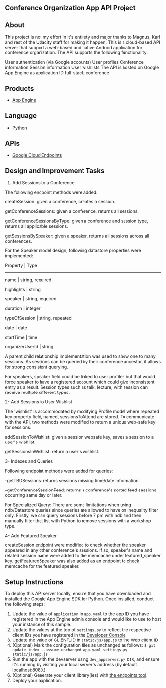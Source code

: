 ## Conference Organization App API Project


## About

This project is not my effort in it's entirety and major thanks to Magnus, Karl and rest of the Udacity staff for making it happen. This is a cloud-based API server that support a web-based and native Android application for conference organization. The API supports the following functionality:

User authentication (via Google accounts)
User profiles
Conference information
Session information
User wishlists
The API is hosted on Google App Engine as application ID full-stack-conference

## Products
- [App Engine][1]

## Language
- [Python][2]

## APIs
- [Google Cloud Endpoints][3]

## Design and Improvement Tasks

1. Add Sessions to a Conference

The following endpoint methods were added:

createSession: given a conference, creates a session.

getConferenceSessions: given a conference, returns all sessions.

getConferenceSessionsByType: given a conference and session type, returns all applicable sessions.

getSessionsBySpeaker: given a speaker, returns all sessions across all conferences.

For the Speaker model design, following datastore properties were implemented:

Property	       |  	Type
--------           ------- 
name		       |	 string, required

highlights      |		string

speaker	       |		string, required

duration	       |		integer

typeOfSession   |		string, repeated

date			    |	   date

startTime	    |		time

organizerUserId |		string

A parent child relationship implementation was used to show one to many sessions. As sessions can be queried by their conference ancestor, it allows for strong consistent querying. 

For speakers, speaker field could be linked to user profiles but that would force speaker to have a registered account which could give inconsistent entry as a result. Session types such as talk, lecture, with session can receive multiple different types.

2- Add Sessions to User Wishlist

The 'wishlist' is accommodated by modifying Profile model where repeated key property field, named, sessionsToAttend are stored. To communicate with the API, two methods were modified to return a unique web-safe key for sessions. 

addSessionToWishlist: given a session websafe key, saves a session to a user's wishlist.

getSessionsInWishlist: return a user's wishlist.

3- Indexes and Queries

Following endpoint methods were added for queries:

-getTBDSessions: returns sessions missing time/date information.

-getConferenceSessionFeed: returns a conference's sorted feed sessions occurring same day or later.

For Specialized Query: There are some limitations when using ndb/Datastore queries since queries are allowed to have on inequality filter only. Firstly, we can query sessions before 7 pm with ndb and then manually filter that list with Python to remove sessions with a workshop type.

4- Add Featured Speaker

createSession endpoint were modified to check whether the speaker appeared in any other conference's sessions. If so, speaker's name and related session name were added to the memcache under featured_speaker key. 
getFeaturedSpeaker was also added as an endpoint to check memcache for the featured speaker.



## Setup Instructions

To deploy this API server locally, ensure that you have downloaded and installed the Google App Engine SDK for Python. Once installed, conduct the following steps:

1. Update the value of `application` in `app.yaml` to the app ID you
   have registered in the App Engine admin console and would like to use to host
   your instance of this sample.
1. Update the values at the top of `settings.py` to
   reflect the respective client IDs you have registered in the
   [Developer Console][4].
1. Update the value of CLIENT_ID in `static/js/app.js` to the Web client ID
1. (Optional) Mark the configuration files as unchanged as follows:
   `$ git update-index --assume-unchanged app.yaml settings.py static/js/app.js`
1. Run the app with the devserver using `dev_appserver.py DIR`, and ensure it's running by visiting your local server's address (by default [localhost:8080][5].)
1. (Optional) Generate your client library(ies) with [the endpoints tool][6].
1. Deploy your application.


[1]: https://developers.google.com/appengine
[2]: http://python.org
[3]: https://developers.google.com/appengine/docs/python/endpoints/
[4]: https://console.developers.google.com/
[5]: https://localhost:8080/
[6]: https://developers.google.com/appengine/docs/python/endpoints/endpoints_tool

